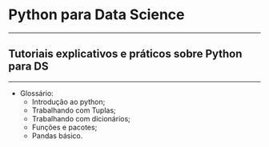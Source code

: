 # Python para Data Science
---
## Tutoriais explicativos e práticos sobre Python para DS
---

- Glossário:
  - Introdução ao python;
  - Trabalhando com Tuplas;
  - Trabalhando com dicionários;
  - Funções e pacotes;
  - Pandas básico.


